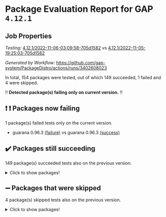 # Package Evaluation Report for GAP `4.12.1`

## Job Properties

*Testing:* [4.12.1/2022-11-06-03:09:58-705d1582](https://github.com/gap-system/PackageDistro/blob/data/reports/4.12.1/2022-11-06-03:09:58-705d1582) vs [4.12.1/2022-11-05-19:25:03-705d1582](https://github.com/gap-system/PackageDistro/blob/data/reports/4.12.1/2022-11-05-19:25:03-705d1582)

*Generated by Workflow:* https://github.com/gap-system/PackageDistro/actions/runs/3402608023

In total, 154 packages were tested, out of which 149 succeeded, 1 failed and 4 were skipped.

:bangbang: **Detected package(s) failing only on current version.** :bangbang:

## :exclamation: :exclamation: Packages now failing

1 package(s) failed tests only on the current version.
- guarana 0.96.3 [(failure)](https://github.com/gap-system/PackageDistro/actions/runs/3402608023/jobs/5658621920) vs guarana 0.96.3 [(success)](https://github.com/gap-system/PackageDistro/actions/runs/3401242212/jobs/5656319675)

## :heavy_check_mark: Packages still succeeding

149 package(s) succeeded tests also on the previous version.
<details><summary>Click to show packages!</summary>

- 4ti2interface 2022.09-01 [(success)](https://github.com/gap-system/PackageDistro/actions/runs/3402608023/jobs/5658619772)
- ace 5.6.1 [(success)](https://github.com/gap-system/PackageDistro/actions/runs/3402608023/jobs/5658619790)
- aclib 1.3.2 [(success)](https://github.com/gap-system/PackageDistro/actions/runs/3402608023/jobs/5658619802)
- agt 0.3 [(success)](https://github.com/gap-system/PackageDistro/actions/runs/3402608023/jobs/5658619813)
- alnuth 3.2.1 [(success)](https://github.com/gap-system/PackageDistro/actions/runs/3402608023/jobs/5658619826)
- anupq 3.2.6 [(success)](https://github.com/gap-system/PackageDistro/actions/runs/3402608023/jobs/5658619840)
- atlasrep 2.1.6 [(success)](https://github.com/gap-system/PackageDistro/actions/runs/3402608023/jobs/5658619859)
- autodoc 2022.10.20 [(success)](https://github.com/gap-system/PackageDistro/actions/runs/3402608023/jobs/5658619876)
- automata 1.15 [(success)](https://github.com/gap-system/PackageDistro/actions/runs/3402608023/jobs/5658619891)
- automgrp 1.3.2 [(success)](https://github.com/gap-system/PackageDistro/actions/runs/3402608023/jobs/5658619909)
- autpgrp 1.11 [(success)](https://github.com/gap-system/PackageDistro/actions/runs/3402608023/jobs/5658619920)
- cap 2022.11-07 [(success)](https://github.com/gap-system/PackageDistro/actions/runs/3402608023/jobs/5658619945)
- caratinterface 2.3.4 [(success)](https://github.com/gap-system/PackageDistro/actions/runs/3402608023/jobs/5658619984)
- cddinterface 2022.11.01 [(success)](https://github.com/gap-system/PackageDistro/actions/runs/3402608023/jobs/5658620036)
- circle 1.6.5 [(success)](https://github.com/gap-system/PackageDistro/actions/runs/3402608023/jobs/5658620089)
- classicpres 1.22 [(success)](https://github.com/gap-system/PackageDistro/actions/runs/3402608023/jobs/5658620142)
- cohomolo 1.6.10 [(success)](https://github.com/gap-system/PackageDistro/actions/runs/3402608023/jobs/5658620199)
- congruence 1.2.4 [(success)](https://github.com/gap-system/PackageDistro/actions/runs/3402608023/jobs/5658620263)
- corelg 1.56 [(success)](https://github.com/gap-system/PackageDistro/actions/runs/3402608023/jobs/5658620319)
- crime 1.6 [(success)](https://github.com/gap-system/PackageDistro/actions/runs/3402608023/jobs/5658620387)
- crisp 1.4.5 [(success)](https://github.com/gap-system/PackageDistro/actions/runs/3402608023/jobs/5658620476)
- crypting 0.10.4 [(success)](https://github.com/gap-system/PackageDistro/actions/runs/3402608023/jobs/5658620546)
- cryst 4.1.25 [(success)](https://github.com/gap-system/PackageDistro/actions/runs/3402608023/jobs/5658620610)
- crystcat 1.1.10 [(success)](https://github.com/gap-system/PackageDistro/actions/runs/3402608023/jobs/5658620653)
- ctbllib 1.3.4 [(success)](https://github.com/gap-system/PackageDistro/actions/runs/3402608023/jobs/5658620680)
- cubefree 1.19 [(success)](https://github.com/gap-system/PackageDistro/actions/runs/3402608023/jobs/5658620700)
- curlinterface 2.3.1 [(success)](https://github.com/gap-system/PackageDistro/actions/runs/3402608023/jobs/5658620726)
- cvec 2.7.6 [(success)](https://github.com/gap-system/PackageDistro/actions/runs/3402608023/jobs/5658620750)
- datastructures 0.3.0 [(success)](https://github.com/gap-system/PackageDistro/actions/runs/3402608023/jobs/5658620772)
- deepthought 1.0.6 [(success)](https://github.com/gap-system/PackageDistro/actions/runs/3402608023/jobs/5658620810)
- design 1.7 [(success)](https://github.com/gap-system/PackageDistro/actions/runs/3402608023/jobs/5658620855)
- difsets 2.3.1 [(success)](https://github.com/gap-system/PackageDistro/actions/runs/3402608023/jobs/5658620903)
- digraphs 1.6.0 [(success)](https://github.com/gap-system/PackageDistro/actions/runs/3402608023/jobs/5658620964)
- edim 1.3.6 [(success)](https://github.com/gap-system/PackageDistro/actions/runs/3402608023/jobs/5658621008)
- example 4.3.2 [(success)](https://github.com/gap-system/PackageDistro/actions/runs/3402608023/jobs/5658621061)
- examplesforhomalg 2022.10-01 [(success)](https://github.com/gap-system/PackageDistro/actions/runs/3402608023/jobs/5658621114)
- factint 1.6.3 [(success)](https://github.com/gap-system/PackageDistro/actions/runs/3402608023/jobs/5658621154)
- ferret 1.0.9 [(success)](https://github.com/gap-system/PackageDistro/actions/runs/3402608023/jobs/5658621190)
- fga 1.4.0 [(success)](https://github.com/gap-system/PackageDistro/actions/runs/3402608023/jobs/5658621226)
- fining 1.5.1 [(success)](https://github.com/gap-system/PackageDistro/actions/runs/3402608023/jobs/5658621261)
- float 1.0.3 [(success)](https://github.com/gap-system/PackageDistro/actions/runs/3402608023/jobs/5658621301)
- format 1.4.3 [(success)](https://github.com/gap-system/PackageDistro/actions/runs/3402608023/jobs/5658621346)
- forms 1.2.9 [(success)](https://github.com/gap-system/PackageDistro/actions/runs/3402608023/jobs/5658621393)
- fplsa 1.2.5 [(success)](https://github.com/gap-system/PackageDistro/actions/runs/3402608023/jobs/5658621432)
- fr 2.4.11 [(success)](https://github.com/gap-system/PackageDistro/actions/runs/3402608023/jobs/5658621461)
- francy 1.2.5 [(success)](https://github.com/gap-system/PackageDistro/actions/runs/3402608023/jobs/5658621498)
- fwtree 1.3 [(success)](https://github.com/gap-system/PackageDistro/actions/runs/3402608023/jobs/5658621525)
- gapdoc 1.6.6 [(success)](https://github.com/gap-system/PackageDistro/actions/runs/3402608023/jobs/5658621565)
- gauss 2022.11-01 [(success)](https://github.com/gap-system/PackageDistro/actions/runs/3402608023/jobs/5658621603)
- gaussforhomalg 2022.08-03 [(success)](https://github.com/gap-system/PackageDistro/actions/runs/3402608023/jobs/5658621656)
- gbnp 1.0.5 [(success)](https://github.com/gap-system/PackageDistro/actions/runs/3402608023/jobs/5658621693)
- generalizedmorphismsforcap 2022.11-01 [(success)](https://github.com/gap-system/PackageDistro/actions/runs/3402608023/jobs/5658621719)
- genss 1.6.8 [(success)](https://github.com/gap-system/PackageDistro/actions/runs/3402608023/jobs/5658621742)
- gradedmodules 2022.09-02 [(success)](https://github.com/gap-system/PackageDistro/actions/runs/3402608023/jobs/5658621777)
- gradedringforhomalg 2022.10-01 [(success)](https://github.com/gap-system/PackageDistro/actions/runs/3402608023/jobs/5658621812)
- grape 4.8.5 [(success)](https://github.com/gap-system/PackageDistro/actions/runs/3402608023/jobs/5658621846)
- groupoids 1.71 [(success)](https://github.com/gap-system/PackageDistro/actions/runs/3402608023/jobs/5658621871)
- grpconst 2.6.2 [(success)](https://github.com/gap-system/PackageDistro/actions/runs/3402608023/jobs/5658621896)
- guava 3.17 [(success)](https://github.com/gap-system/PackageDistro/actions/runs/3402608023/jobs/5658621949)
- hap 1.47 [(success)](https://github.com/gap-system/PackageDistro/actions/runs/3402608023/jobs/5658621976)
- hapcryst 0.1.15 [(success)](https://github.com/gap-system/PackageDistro/actions/runs/3402608023/jobs/5658622005)
- hecke 1.5.3 [(success)](https://github.com/gap-system/PackageDistro/actions/runs/3402608023/jobs/5658622032)
- help 3.5 [(success)](https://github.com/gap-system/PackageDistro/actions/runs/3402608023/jobs/5658622055)
- homalg 2022.08-04 [(success)](https://github.com/gap-system/PackageDistro/actions/runs/3402608023/jobs/5658622077)
- homalgtocas 2022.11-02 [(success)](https://github.com/gap-system/PackageDistro/actions/runs/3402608023/jobs/5658622096)
- idrel 2.44 [(success)](https://github.com/gap-system/PackageDistro/actions/runs/3402608023/jobs/5658622116)
- images 1.3.1 [(success)](https://github.com/gap-system/PackageDistro/actions/runs/3402608023/jobs/5658622141)
- intpic 0.3.0 [(success)](https://github.com/gap-system/PackageDistro/actions/runs/3402608023/jobs/5658622164)
- io 4.8.0 [(success)](https://github.com/gap-system/PackageDistro/actions/runs/3402608023/jobs/5658622181)
- io_forhomalg 2022.11-01 [(success)](https://github.com/gap-system/PackageDistro/actions/runs/3402608023/jobs/5658622203)
- irredsol 1.4.3 [(success)](https://github.com/gap-system/PackageDistro/actions/runs/3402608023/jobs/5658622223)
- json 2.1.1 [(success)](https://github.com/gap-system/PackageDistro/actions/runs/3402608023/jobs/5658622247)
- jupyterkernel 1.4.1 [(success)](https://github.com/gap-system/PackageDistro/actions/runs/3402608023/jobs/5658622268)
- jupyterviz 1.5.6 [(success)](https://github.com/gap-system/PackageDistro/actions/runs/3402608023/jobs/5658622279)
- kan 1.34 [(success)](https://github.com/gap-system/PackageDistro/actions/runs/3402608023/jobs/5658622294)
- kbmag 1.5.10 [(success)](https://github.com/gap-system/PackageDistro/actions/runs/3402608023/jobs/5658622312)
- laguna 3.9.5 [(success)](https://github.com/gap-system/PackageDistro/actions/runs/3402608023/jobs/5658622330)
- liealgdb 2.2.1 [(success)](https://github.com/gap-system/PackageDistro/actions/runs/3402608023/jobs/5658622351)
- liepring 2.8 [(success)](https://github.com/gap-system/PackageDistro/actions/runs/3402608023/jobs/5658622376)
- liering 2.4.2 [(success)](https://github.com/gap-system/PackageDistro/actions/runs/3402608023/jobs/5658622399)
- linearalgebraforcap 2022.11-06 [(success)](https://github.com/gap-system/PackageDistro/actions/runs/3402608023/jobs/5658622425)
- localizeringforhomalg 2022.09-01 [(success)](https://github.com/gap-system/PackageDistro/actions/runs/3402608023/jobs/5658622445)
- loops 3.4.2 [(success)](https://github.com/gap-system/PackageDistro/actions/runs/3402608023/jobs/5658622466)
- lpres 1.0.3 [(success)](https://github.com/gap-system/PackageDistro/actions/runs/3402608023/jobs/5658622493)
- majoranaalgebras 1.5 [(success)](https://github.com/gap-system/PackageDistro/actions/runs/3402608023/jobs/5658622518)
- mapclass 1.4.6 [(success)](https://github.com/gap-system/PackageDistro/actions/runs/3402608023/jobs/5658622547)
- matgrp 0.70 [(success)](https://github.com/gap-system/PackageDistro/actions/runs/3402608023/jobs/5658622572)
- matricesforhomalg 2022.11-01 [(success)](https://github.com/gap-system/PackageDistro/actions/runs/3402608023/jobs/5658622596)
- modisom 2.5.3 [(success)](https://github.com/gap-system/PackageDistro/actions/runs/3402608023/jobs/5658622613)
- modulepresentationsforcap 2022.11-02 [(success)](https://github.com/gap-system/PackageDistro/actions/runs/3402608023/jobs/5658622640)
- modules 2022.09-01 [(success)](https://github.com/gap-system/PackageDistro/actions/runs/3402608023/jobs/5658622659)
- monoidalcategories 2022.11-01 [(success)](https://github.com/gap-system/PackageDistro/actions/runs/3402608023/jobs/5658622680)
- nconvex 2022.09-01 [(success)](https://github.com/gap-system/PackageDistro/actions/runs/3402608023/jobs/5658622692)
- nilmat 1.4.2 [(success)](https://github.com/gap-system/PackageDistro/actions/runs/3402608023/jobs/5658622706)
- nock 1.5 [(success)](https://github.com/gap-system/PackageDistro/actions/runs/3402608023/jobs/5658622724)
- normalizinterface 1.3.5 [(success)](https://github.com/gap-system/PackageDistro/actions/runs/3402608023/jobs/5658622737)
- nq 2.5.9 [(success)](https://github.com/gap-system/PackageDistro/actions/runs/3402608023/jobs/5658622753)
- numericalsgps 1.3.1 [(success)](https://github.com/gap-system/PackageDistro/actions/runs/3402608023/jobs/5658622766)
- openmath 11.5.1 [(success)](https://github.com/gap-system/PackageDistro/actions/runs/3402608023/jobs/5658622782)
- orb 4.9.0 [(success)](https://github.com/gap-system/PackageDistro/actions/runs/3402608023/jobs/5658622800)
- packagemanager 1.3.2 [(success)](https://github.com/gap-system/PackageDistro/actions/runs/3402608023/jobs/5658622818)
- patternclass 2.4.3 [(success)](https://github.com/gap-system/PackageDistro/actions/runs/3402608023/jobs/5658622833)
- permut 2.0.4 [(success)](https://github.com/gap-system/PackageDistro/actions/runs/3402608023/jobs/5658622850)
- polenta 1.3.10 [(success)](https://github.com/gap-system/PackageDistro/actions/runs/3402608023/jobs/5658622857)
- polymaking 0.8.6 [(success)](https://github.com/gap-system/PackageDistro/actions/runs/3402608023/jobs/5658622869)
- primgrp 3.4.2 [(success)](https://github.com/gap-system/PackageDistro/actions/runs/3402608023/jobs/5658622880)
- profiling 2.5.1 [(success)](https://github.com/gap-system/PackageDistro/actions/runs/3402608023/jobs/5658622888)
- qpa 1.34 [(success)](https://github.com/gap-system/PackageDistro/actions/runs/3402608023/jobs/5658622896)
- quagroup 1.8.3 [(success)](https://github.com/gap-system/PackageDistro/actions/runs/3402608023/jobs/5658622907)
- radiroot 2.9 [(success)](https://github.com/gap-system/PackageDistro/actions/runs/3402608023/jobs/5658622917)
- rcwa 4.7.0 [(success)](https://github.com/gap-system/PackageDistro/actions/runs/3402608023/jobs/5658622925)
- rds 1.8 [(success)](https://github.com/gap-system/PackageDistro/actions/runs/3402608023/jobs/5658622943)
- recog 1.4.2 [(success)](https://github.com/gap-system/PackageDistro/actions/runs/3402608023/jobs/5658622965)
- repndecomp 1.2.1 [(success)](https://github.com/gap-system/PackageDistro/actions/runs/3402608023/jobs/5658622982)
- repsn 3.1.0 [(success)](https://github.com/gap-system/PackageDistro/actions/runs/3402608023/jobs/5658622994)
- resclasses 4.7.3 [(success)](https://github.com/gap-system/PackageDistro/actions/runs/3402608023/jobs/5658623010)
- ringsforhomalg 2022.11-01 [(success)](https://github.com/gap-system/PackageDistro/actions/runs/3402608023/jobs/5658623022)
- sco 2022.09-01 [(success)](https://github.com/gap-system/PackageDistro/actions/runs/3402608023/jobs/5658623042)
- scscp 2.3.1 [(success)](https://github.com/gap-system/PackageDistro/actions/runs/3402608023/jobs/5658623057)
- semigroups 5.1.0 [(success)](https://github.com/gap-system/PackageDistro/actions/runs/3402608023/jobs/5658623072)
- sglppow 2.3 [(success)](https://github.com/gap-system/PackageDistro/actions/runs/3402608023/jobs/5658623086)
- sgpviz 0.999.5 [(success)](https://github.com/gap-system/PackageDistro/actions/runs/3402608023/jobs/5658623097)
- simpcomp 2.1.14 [(success)](https://github.com/gap-system/PackageDistro/actions/runs/3402608023/jobs/5658623109)
- singular 2022.09.23 [(success)](https://github.com/gap-system/PackageDistro/actions/runs/3402608023/jobs/5658623129)
- sla 1.5.3 [(success)](https://github.com/gap-system/PackageDistro/actions/runs/3402608023/jobs/5658623146)
- smallgrp 1.5.1 [(success)](https://github.com/gap-system/PackageDistro/actions/runs/3402608023/jobs/5658623172)
- smallsemi 0.6.13 [(success)](https://github.com/gap-system/PackageDistro/actions/runs/3402608023/jobs/5658623224)
- sonata 2.9.5 [(success)](https://github.com/gap-system/PackageDistro/actions/runs/3402608023/jobs/5658623285)
- sophus 1.27 [(success)](https://github.com/gap-system/PackageDistro/actions/runs/3402608023/jobs/5658623356)
- spinsym 1.5.2 [(success)](https://github.com/gap-system/PackageDistro/actions/runs/3402608023/jobs/5658623421)
- standardff 0.9.4 [(success)](https://github.com/gap-system/PackageDistro/actions/runs/3402608023/jobs/5658623494)
- symbcompcc 1.3.2 [(success)](https://github.com/gap-system/PackageDistro/actions/runs/3402608023/jobs/5658623572)
- thelma 1.3 [(success)](https://github.com/gap-system/PackageDistro/actions/runs/3402608023/jobs/5658623647)
- tomlib 1.2.9 [(success)](https://github.com/gap-system/PackageDistro/actions/runs/3402608023/jobs/5658623692)
- toolsforhomalg 2022.10-01 [(success)](https://github.com/gap-system/PackageDistro/actions/runs/3402608023/jobs/5658623721)
- toric 1.9.5 [(success)](https://github.com/gap-system/PackageDistro/actions/runs/3402608023/jobs/5658623744)
- toricvarieties 2022.07.13 [(success)](https://github.com/gap-system/PackageDistro/actions/runs/3402608023/jobs/5658623760)
- transgrp 3.6.3 [(success)](https://github.com/gap-system/PackageDistro/actions/runs/3402608023/jobs/5658623777)
- ugaly 4.0.3 [(success)](https://github.com/gap-system/PackageDistro/actions/runs/3402608023/jobs/5658623792)
- unipot 1.5 [(success)](https://github.com/gap-system/PackageDistro/actions/runs/3402608023/jobs/5658623808)
- unitlib 4.1.0 [(success)](https://github.com/gap-system/PackageDistro/actions/runs/3402608023/jobs/5658623839)
- utils 0.77 [(success)](https://github.com/gap-system/PackageDistro/actions/runs/3402608023/jobs/5658623856)
- uuid 0.7 [(success)](https://github.com/gap-system/PackageDistro/actions/runs/3402608023/jobs/5658623866)
- walrus 0.9991 [(success)](https://github.com/gap-system/PackageDistro/actions/runs/3402608023/jobs/5658623890)
- wedderga 4.10.2 [(success)](https://github.com/gap-system/PackageDistro/actions/runs/3402608023/jobs/5658623913)
- xmod 2.88 [(success)](https://github.com/gap-system/PackageDistro/actions/runs/3402608023/jobs/5658623929)
- xmodalg 1.22 [(success)](https://github.com/gap-system/PackageDistro/actions/runs/3402608023/jobs/5658623942)
- yangbaxter 0.10.1 [(success)](https://github.com/gap-system/PackageDistro/actions/runs/3402608023/jobs/5658623957)
- zeromqinterface 0.14 [(success)](https://github.com/gap-system/PackageDistro/actions/runs/3402608023/jobs/5658623971)
</details>

## :heavy_minus_sign: Packages that were skipped

4 package(s) skipped tests also on the previous version.
<details><summary>Click to show packages!</summary>

- browse 1.8.18 [(skipped)](https://github.com/gap-system/PackageDistro/actions/runs/3402608023/jobs/5658543367)
- itc 1.5.1 [(skipped)](https://github.com/gap-system/PackageDistro/actions/runs/3402608023/jobs/5658543367)
- polycyclic 2.16 [(skipped)](https://github.com/gap-system/PackageDistro/actions/runs/3402608023/jobs/5658543367)
- xgap 4.31 [(skipped)](https://github.com/gap-system/PackageDistro/actions/runs/3402608023/jobs/5658543367)
</details>

